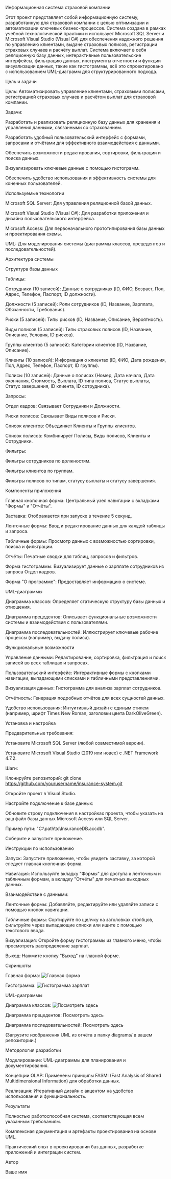 Информационная система страховой компании


Этот проект представляет собой информационную систему, разработанную для страховой компании с целью оптимизации и автоматизации ключевых бизнес-процессов. Система создана в рамках учебной технологической практики и использует Microsoft SQL Server и Microsoft Visual Studio (Visual C#) для обеспечения надежного решения по управлению клиентами, выдаче страховых полисов, регистрации страховых случаев и расчёту выплат. Система включает в себя реляционную базу данных, интерактивные пользовательские интерфейсы, фильтрацию данных, инструменты отчетности и функции визуализации данных, такие как гистограммы, всё это спроектировано с использованием UML-диаграмм для структурированного подхода.

Цель и задачи

Цель: Автоматизировать управление клиентами, страховыми полисами, регистрацией страховых случаев и расчётом выплат для страховой компании.

Задачи:





Разработать и реализовать реляционную базу данных для хранения и управления данными, связанными со страхованием.



Разработать удобный пользовательский интерфейс с формами, запросами и отчётами для эффективного взаимодействия с данными.



Обеспечить возможности редактирования, сортировки, фильтрации и поиска данных.



Визуализировать ключевые данные с помощью гистограмм.



Обеспечить удобство использования и эффективность системы для конечных пользователей.

Используемые технологии





Microsoft SQL Server: Для управления реляционной базой данных.



Microsoft Visual Studio (Visual C#): Для разработки приложения и дизайна пользовательского интерфейса.



Microsoft Access: Для первоначального прототипирования базы данных и проектирования схемы.



UML: Для моделирования системы (диаграммы классов, прецедентов и последовательностей).

Архитектура системы

Структура базы данных

Таблицы:





Сотрудники (10 записей): Данные о сотрудниках (ID, ФИО, Возраст, Пол, Адрес, Телефон, Паспорт, ID должности).



Должности (5 записей): Роли сотрудников (ID, Название, Зарплата, Обязанности, Требования).



Риски (5 записей): Типы рисков (ID, Название, Описание, Вероятность).



Виды полисов (5 записей): Типы страховых полисов (ID, Название, Описание, Условия, ID рисков).



Группы клиентов (5 записей): Категории клиентов (ID, Название, Описание).



Клиенты (10 записей): Информация о клиентах (ID, ФИО, Дата рождения, Пол, Адрес, Телефон, Паспорт, ID группы).



Полисы (10 записей): Данные о полисах (Номер, Дата начала, Дата окончания, Стоимость, Выплата, ID типа полиса, Статус выплаты, Статус завершения, ID клиента, ID сотрудника).

Запросы:





Отдел кадров: Связывает Сотрудники и Должности.



Риски полисов: Связывает Виды полисов и Риски.



Список клиентов: Объединяет Клиенты и Группы клиентов.



Список полисов: Комбинирует Полисы, Виды полисов, Клиенты и Сотрудники.

Фильтры:





Фильтры сотрудников по должностям.



Фильтры клиентов по группам.



Фильтры полисов по типам, статусу выплаты и статусу завершения.

Компоненты приложения





Главная кнопочная форма: Центральный узел навигации с вкладками "Формы" и "Отчёты".



Заставка: Отображается при запуске в течение 5 секунд.



Ленточные формы: Ввод и редактирование данных для каждой таблицы и запроса.



Табличные формы: Просмотр данных с возможностью сортировки, поиска и фильтрации.



Отчёты: Печатные сводки для таблиц, запросов и фильтров.



Форма гистограммы: Визуализирует данные о зарплате сотрудников из запроса Отдел кадров.



Форма "О программе": Предоставляет информацию о системе.

UML-диаграммы





Диаграмма классов: Определяет статическую структуру базы данных и отношения.



Диаграмма прецедентов: Описывает функциональные возможности системы и взаимодействия с пользователями.



Диаграмма последовательностей: Иллюстрирует ключевые рабочие процессы (например, выдачу полиса).

Функциональные возможности





Управление данными: Редактирование, сортировка, фильтрация и поиск записей во всех таблицах и запросах.



Пользовательский интерфейс: Интерактивные формы с кнопками навигации, выпадающими списками и табличными представлениями.



Визуализация данных: Гистограмма для анализа зарплат сотрудников.



Отчётность: Генерация подробных отчётов для всех сущностей данных.



Удобство использования: Интуитивный дизайн с единым стилем (например, шрифт Times New Roman, заголовки цвета DarkOliveGreen).

Установка и настройка





Предварительные требования:





Установите Microsoft SQL Server (любой совместимой версии).



Установите Microsoft Visual Studio (2019 или новее) с .NET Framework 4.7.2.



Шаги:





Клонируйте репозиторий: git clone https://github.com/yourusername/insurance-system.git



Откройте проект в Visual Studio.



Настройте подключение к базе данных:





Обновите строку подключения в настройках проекта, чтобы указать на ваш файл базы данных Microsoft Access или SQL Server.



Пример пути: "C:\path\to\InsuranceDB.accdb".



Соберите и запустите приложение.

Инструкции по использованию





Запуск: Запустите приложение, чтобы увидеть заставку, за которой следует главная кнопочная форма.



Навигация: Используйте вкладку "Формы" для доступа к ленточным и табличным формам, а вкладку "Отчёты" для печатных выходных данных.



Взаимодействие с данными:





Ленточные формы: Добавляйте, редактируйте или удаляйте записи с помощью кнопок навигации.



Табличные формы: Сортируйте по щелчку на заголовках столбцов, фильтруйте через выпадающие списки или ищите с помощью текстового ввода.



Визуализация: Откройте форму гистограммы из главного меню, чтобы просмотреть распределение зарплат.



Выход: Нажмите кнопку "Выход" на главной форме.

Скриншоты





Главная форма: ![Главная форма](https://imgur.com/a/ivWzLPR)



Гистограмма: ![Гистограмма зарплат](https://imgur.com/a/9tDdmr9)

UML-диаграммы

Диаграмма классов: ![Посмотреть здесь](https://imgur.com/a/MCdAEWO)



Диаграмма прецедентов: Посмотреть здесь



Диаграмма последовательностей: Посмотреть здесь

(Загрузите изображения UML из отчёта в папку diagrams/ в вашем репозитории.)

Методология разработки





Моделирование: UML-диаграммы для планирования и документирования.



Концепции OLAP: Применены принципы FASMI (Fast Analysis of Shared Multidimensional Information) для обработки данных.



Реализация: Итеративный дизайн с акцентом на удобство использования и функциональность.

Результаты





Полностью работоспособная система, соответствующая всем указанным требованиям.



Комплексная документация и артефакты проектирования на основе UML.



Практический опыт в проектировании баз данных, разработке приложений и интеграции систем.

Автор





Ваше имя
